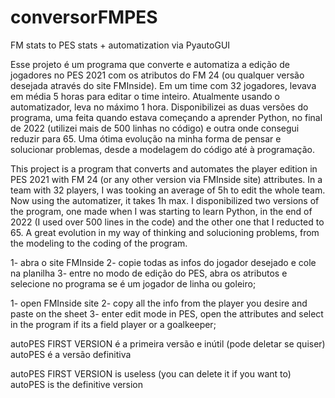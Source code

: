 # conversorFMPES
FM stats to PES stats + automatization via PyautoGUI

Esse projeto é um programa que converte e automatiza a edição de jogadores no PES 2021 com os atributos do FM 24 (ou qualquer versão desejada através do site FMInside). Em um time com 32 jogadores, levava em média 5 horas para editar o time inteiro. Atualmente usando o automatizador, leva no máximo 1 hora. Disponibilizei as duas versões do programa, uma feita quando estava começando a aprender Python, no final de 2022 (utilizei mais de 500 linhas no código) e outra onde consegui reduzir para 65. Uma ótima evolução na minha forma de pensar e solucionar problemas, desde a modelagem do código até à programação.

This project is a program that converts and automates the player edition in PES 2021 with FM 24 (or any other version via FMInside site) attributes. In a team with 32 players, I was tooking an average of 5h to edit the whole team. Now using the automatizer, it takes 1h max. I disponibilized two versions of the program, one made when I was starting to learn Python, in the end of 2022 (I used over 500 lines in the code) and the other one that I reducted to 65. A great evolution in my way of thinking and solucioning problems, from the modeling to the coding of the program.

1- abra o site FMInside
2- copie todas as infos do jogador desejado e cole na planilha
3- entre no modo de edição do PES, abra os atributos e selecione no
programa se é um jogador de linha ou goleiro;

1- open FMInside site
2- copy all the info from the player you desire and paste on the sheet
3- enter edit mode in PES, open the attributes and select in the program
if its a field player or a goalkeeper;

autoPES FIRST VERSION é a primeira versão e inútil (pode deletar se quiser)
autoPES é a versão definitiva

autoPES FIRST VERSION is useless (you can delete it if you want to) 
autoPES is the definitive version
